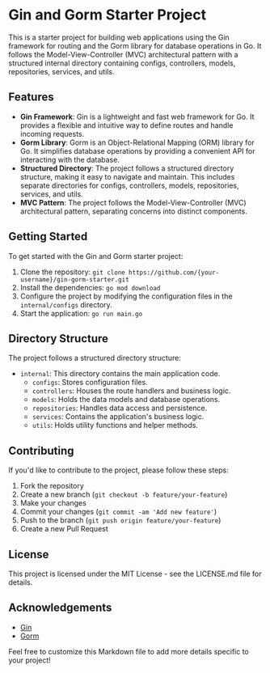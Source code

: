 # Gin and Gorm Starter Project

This is a starter project for building web applications using the Gin framework for routing and the Gorm library for database operations in Go. It follows the Model-View-Controller (MVC) architectural pattern with a structured internal directory containing configs, controllers, models, repositories, services, and utils.

## Features

- **Gin Framework**: Gin is a lightweight and fast web framework for Go. It provides a flexible and intuitive way to define routes and handle incoming requests.
- **Gorm Library**: Gorm is an Object-Relational Mapping (ORM) library for Go. It simplifies database operations by providing a convenient API for interacting with the database.
- **Structured Directory**: The project follows a structured directory structure, making it easy to navigate and maintain. This includes separate directories for configs, controllers, models, repositories, services, and utils.
- **MVC Pattern**: The project follows the Model-View-Controller (MVC) architectural pattern, separating concerns into distinct components.

## Getting Started

To get started with the Gin and Gorm starter project:

1. Clone the repository: `git clone https://github.com/{your-username}/gin-gorm-starter.git`
2. Install the dependencies: `go mod download`
3. Configure the project by modifying the configuration files in the `internal/configs` directory.
4. Start the application: `go run main.go`

## Directory Structure

The project follows a structured directory structure:

- `internal`: This directory contains the main application code.
  - `configs`: Stores configuration files.
  - `controllers`: Houses the route handlers and business logic.
  - `models`: Holds the data models and database operations.
  - `repositories`: Handles data access and persistence.
  - `services`: Contains the application's business logic.
  - `utils`: Holds utility functions and helper methods.

## Contributing

If you'd like to contribute to the project, please follow these steps:

1. Fork the repository
2. Create a new branch (`git checkout -b feature/your-feature`)
3. Make your changes
4. Commit your changes (`git commit -am 'Add new feature'`)
5. Push to the branch (`git push origin feature/your-feature`)
6. Create a new Pull Request

## License

This project is licensed under the MIT License - see the LICENSE.md file for details.

## Acknowledgements

- [Gin](https://github.com/gin-gonic/gin)
- [Gorm](https://github.com/go-gorm/gorm)

Feel free to customize this Markdown file to add more details specific to your project! 
